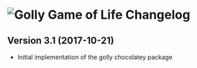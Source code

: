 # ![Golly Game of Life Changelog](https://img.shields.io/badge/Golly%20Game%20of%20Life-Package%20Changelog-blue.svg?style=for-the-badge)

## Version 3.1 (2017-10-21)
- Initial implementation of the golly chocolatey package
